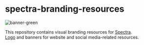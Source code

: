# spectra-branding-resources
![banner-green](https://github.com/APWine/spectra-branding-resources/assets/55927733/73d45312-312b-4a3d-a353-24ad3085260d)

This repository contains visual branding resources for [Spectra](https://spectra.finance/).
<br>[Logo]([https://spectra.finance/](https://github.com/APWine/spectra-branding-resources/tree/main/Spectra/logo)https://github.com/APWine/spectra-branding-resources/tree/main/Spectra/logo) and banners for website and social media-related resources.

